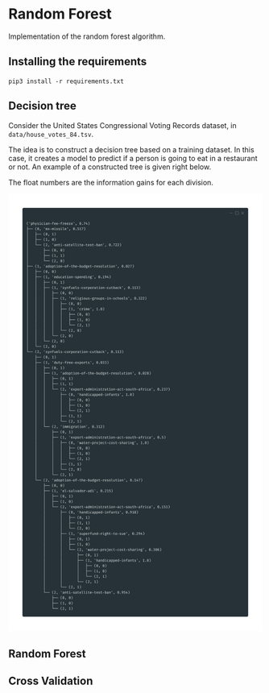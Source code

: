 # Random Forest

Implementation of the random forest algorithm.

## Installing the requirements
```
pip3 install -r requirements.txt
```

## Decision tree

Consider the United States Congressional Voting Records dataset, in `data/house_votes_84.tsv`.


The idea is to construct a decision tree based on a training dataset. In this case, it creates a model to predict if a person is going to eat in a restaurant or not. An example of a constructed tree is given right below.

The float numbers are the information gains for each division.

![United State Congressional Votes Dataset](results/trees/usa_congressional_votes_tree.png)


## Random Forest


## Cross Validation
